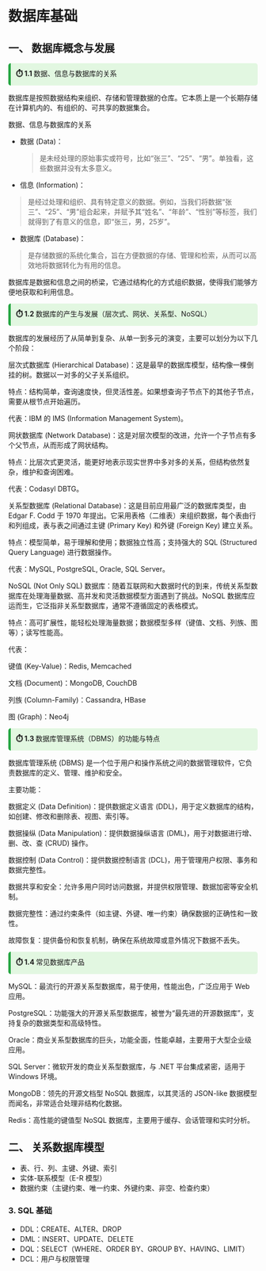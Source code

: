# 数据库基础

## 一、 **数据库概念与发展**

<div style="background-color: #e2f7e1; border-left: 5px solid #28a745; padding: 10px; border-radius: 5px; margin: 10px 0;">
  <strong>⏱️ 1.1 </strong> 数据、信息与数据库的关系
</div>


数据库是按照数据结构来组织、存储和管理数据的仓库。它本质上是一个长期存储在计算机内的、有组织的、可共享的数据集合。

数据、信息与数据库的关系

* 数据 (Data)：
  > 是未经处理的原始事实或符号，比如“张三”、“25”、“男”。单独看，这些数据并没有太多意义。

* 信息 (Information)：
> 是经过处理和组织、具有特定意义的数据。例如，当我们将数据“张三”、“25”、“男”组合起来，并赋予其“姓名”、“年龄”、“性别”等标签，我们就得到了有意义的信息，即“张三，男，25岁”。

* 数据库 (Database)：
> 是存储数据的系统化集合，旨在方便数据的存储、管理和检索，从而可以高效地将数据转化为有用的信息。

数据库是数据和信息之间的桥梁，它通过结构化的方式组织数据，使得我们能够方便地获取和利用信息。

<div style="background-color: #e2f7e1; border-left: 5px solid #28a745; padding: 10px; border-radius: 5px; margin: 10px 0;">
  <strong>⏱️ 1.2 </strong>  数据库的产生与发展（层次式、网状、关系型、NoSQL）
</div>

数据库的发展经历了从简单到复杂、从单一到多元的演变，主要可以划分为以下几个阶段：

层次式数据库 (Hierarchical Database)：这是最早的数据库模型，结构像一棵倒挂的树。数据以一对多的父子关系组织。

特点：结构简单，查询速度快，但灵活性差。如果想查询子节点下的其他子节点，需要从根节点开始遍历。

代表：IBM 的 IMS (Information Management System)。

网状数据库 (Network Database)：这是对层次模型的改进，允许一个子节点有多个父节点，从而形成了网状结构。

特点：比层次式更灵活，能更好地表示现实世界中多对多的关系，但结构依然复杂，维护和查询困难。

代表：Codasyl DBTG。

关系型数据库 (Relational Database)：这是目前应用最广泛的数据库类型，由 Edgar F. Codd 于 1970 年提出。它采用表格（二维表）来组织数据，每个表由行和列组成，表与表之间通过主键 (Primary Key) 和外键 (Foreign Key) 建立关系。

特点：模型简单，易于理解和使用；数据独立性高；支持强大的 SQL (Structured Query Language) 进行数据操作。

代表：MySQL, PostgreSQL, Oracle, SQL Server。

NoSQL (Not Only SQL) 数据库：随着互联网和大数据时代的到来，传统关系型数据库在处理海量数据、高并发和灵活数据模型方面遇到了挑战。NoSQL 数据库应运而生，它泛指非关系型数据库，通常不遵循固定的表格模式。

特点：高可扩展性，能轻松处理海量数据；数据模型多样（键值、文档、列族、图等）；读写性能高。

代表：

键值 (Key-Value)：Redis, Memcached

文档 (Document)：MongoDB, CouchDB

列族 (Column-Family)：Cassandra, HBase

图 (Graph)：Neo4j


<div style="background-color: #e2f7e1; border-left: 5px solid #28a745; padding: 10px; border-radius: 5px; margin: 10px 0;">
  <strong>⏱️ 1.3 </strong>  数据库管理系统（DBMS）的功能与特点
</div>

数据库管理系统 (DBMS) 是一个位于用户和操作系统之间的数据管理软件，它负责数据库的定义、管理、维护和安全。

主要功能：

数据定义 (Data Definition)：提供数据定义语言 (DDL)，用于定义数据库的结构，如创建、修改和删除表、视图、索引等。

数据操纵 (Data Manipulation)：提供数据操纵语言 (DML)，用于对数据进行增、删、改、查 (CRUD) 操作。

数据控制 (Data Control)：提供数据控制语言 (DCL)，用于管理用户权限、事务和数据完整性。

数据共享和安全：允许多用户同时访问数据，并提供权限管理、数据加密等安全机制。

数据完整性：通过约束条件（如主键、外键、唯一约束）确保数据的正确性和一致性。

故障恢复：提供备份和恢复机制，确保在系统故障或意外情况下数据不丢失。

<div style="background-color: #e2f7e1; border-left: 5px solid #28a745; padding: 10px; border-radius: 5px; margin: 10px 0;">
  <strong>⏱️ 1.4 </strong>  常见数据库产品
</div>

MySQL：最流行的开源关系型数据库，易于使用，性能出色，广泛应用于 Web 应用。

PostgreSQL：功能强大的开源关系型数据库，被誉为“最先进的开源数据库”，支持复杂的数据类型和高级特性。

Oracle：商业关系型数据库的巨头，功能全面，性能卓越，主要用于大型企业级应用。

SQL Server：微软开发的商业关系型数据库，与 .NET 平台集成紧密，适用于 Windows 环境。

MongoDB：领先的开源文档型 NoSQL 数据库，以其灵活的 JSON-like 数据模型而闻名，非常适合处理非结构化数据。

Redis：高性能的键值型 NoSQL 数据库，主要用于缓存、会话管理和实时分析。


## 二、 **关系数据库模型**

   * 表、行、列、主键、外键、索引
   * 实体-联系模型（E-R 模型）
   * 数据约束（主键约束、唯一约束、外键约束、非空、检查约束）

### 3. **SQL 基础**

   * DDL：CREATE、ALTER、DROP
   * DML：INSERT、UPDATE、DELETE
   * DQL：SELECT（WHERE、ORDER BY、GROUP BY、HAVING、LIMIT）
   * DCL：用户与权限管理

